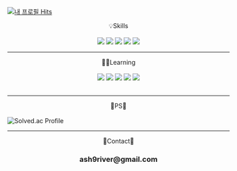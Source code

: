 [![내 프로필 Hits](https://hits.seeyoufarm.com/api/count/incr/badge.svg?url=https%3A%2F%2Fgithub.com%2Fash9river%2F&count_bg=%2335DFDC&title_bg=%23CE1EEB&icon=&icon_color=%23E7E7E7&title=hits&edge_flat=false)](https://hits.seeyoufarm.com)

<!--
**ash9river/ash9river** is a ✨ _special_ ✨ repository because its `README.md` (this file) appears on your GitHub profile.
<a href="mailto:메일@주소><img src="https://img.shields.io/badge/Gmail-D14836?style=for-the-badge&logo=gmail&logoColor=white&link=mailto:메일@주소"/></a>
Here are some ideas to get you started:

- 🔭 I’m currently working on ...
- 🌱 I’m currently learning ...
- 👯 I’m looking to collaborate on ...
- 🤔 I’m looking for help with ...
- 💬 Ask me about ...
- 📫 How to reach me: ...
- 😄 Pronouns: ...
- ⚡ Fun fact: ...
-->
<div align="center">
💡Skills
</div>
<br>
<div align="center">

<img src="https://img.shields.io/badge/c&c++-00599C?style=for-the-badge&logo=c%2B%2B&logoColor=white">
<img src="https://img.shields.io/badge/html5-E34F26?style=for-the-badge&logo=html5&logoColor=white">
<img src="https://img.shields.io/badge/css-1572B6?style=for-the-badge&logo=css3&logoColor=white">
<img src="https://img.shields.io/badge/java-007396?style=for-the-badge&logo=java&logoColor=white">
<img src="https://img.shields.io/badge/javascript-F7DF1E?style=for-the-badge&logo=javascript&logoColor=black">
</div>
<hr>
<div align="center">
🐱‍💻Learning
</div>
<br>
<div align="center">

<img src="https://img.shields.io/badge/node.js-339933?style=for-the-badge&logo=Node.js&logoColor=white">
<img src="https://img.shields.io/badge/react-61DAFB?style=for-the-badge&logo=react&logoColor=black">
<img src="https://img.shields.io/badge/express-000000?style=for-the-badge&logo=express&logoColor=white">
<img src="https://img.shields.io/badge/mysql-4479A1?style=for-the-badge&logo=mysql&logoColor=white">
<img src="https://img.shields.io/badge/mongoDB-47A248?style=for-the-badge&logo=MongoDB&logoColor=white">
</div>
<br>
<hr>
<div align="center">
🌌PS🌌
  <br><br>
</div>
<div displsy="flex" justify-content="center" align="center>
  
[![Solved.ac Profile](http://mazassumnida.wtf/api/v2/generate_badge?boj=ash9river)](https://solved.ac/ash9river/)

</div>
<hr>
<div align="center">
💬Contact💬
<br>
  
<h3 align="center">
ash9river@gmail.com
</h3>
</div>
